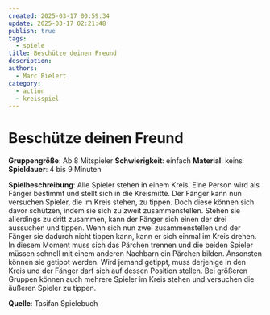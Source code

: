 ```yaml
---
created: 2025-03-17 00:59:34
update: 2025-03-17 02:21:48
publish: true
tags:
  - spiele
title: Beschütze deinen Freund
description: 
authors:
  - Marc Bielert
category:
  - action
  - kreisspiel
---
```


# Beschütze deinen Freund

**Gruppengröße**: Ab 8 Mitspieler 
**Schwierigkeit**: einfach 
**Material**: keins 
**Spieldauer**: 4 bis 9 Minuten

**Spielbeschreibung**: 
Alle Spieler stehen in einem Kreis. Eine Person wird als Fänger bestimmt und stellt sich in die Kreismitte. Der Fänger kann nun versuchen Spieler, die im Kreis stehen, zu tippen. Doch diese können sich davor schützen, indem sie sich zu zweit zusammenstellen. Stehen sie allerdings zu dritt zusammen, kann der Fänger sich einen der drei aussuchen und tippen. Wenn sich nun zwei zusammenstellen und der Fänger sie dadurch nicht tippen kann, kann er sich einmal im Kreis drehen. In diesem Moment muss sich das Pärchen trennen und die beiden Spieler müssen schnell mit einem anderen Nachbarn ein Pärchen bilden. Ansonsten können sie getippt werden. Wird jemand getippt, muss derjenige in den Kreis und der Fänger darf sich auf dessen Position stellen.
Bei größeren Gruppen können auch mehrere Spieler im Kreis stehen und versuchen die äußeren Spieler zu tippen.

**Quelle**:
Tasifan Spielebuch